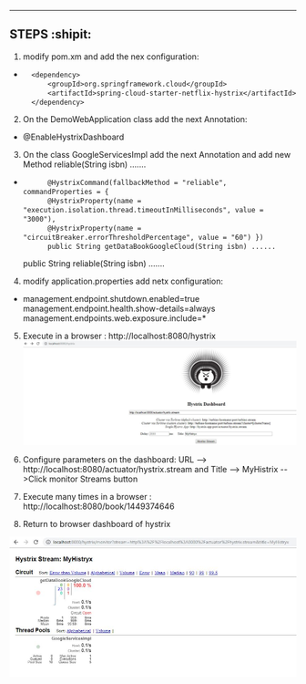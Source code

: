 ----
STEPS :shipit:
----
1. modify pom.xm and add the nex configuration:
*       <dependency>
			<groupId>org.springframework.cloud</groupId>
			<artifactId>spring-cloud-starter-netflix-hystrix</artifactId>
		</dependency>

2. On the DemoWebApplication class add the next Annotation:
* @EnableHystrixDashboard

3. On the class GoogleServicesImpl add the next Annotation and add new Method reliable(String isbn) .......
*           @HystrixCommand(fallbackMethod = "reliable", commandProperties = {
			@HystrixProperty(name = "execution.isolation.thread.timeoutInMilliseconds", value = "3000"),
			@HystrixProperty(name = "circuitBreaker.errorThresholdPercentage", value = "60") })
	        public String getDataBookGoogleCloud(String isbn) ......

    public String reliable(String isbn) .......

4. modify application.properties add netx configuration:
*   management.endpoint.shutdown.enabled=true
    management.endpoint.health.show-details=always
    management.endpoints.web.exposure.include=*

5. Execute  in a browser : http://localhost:8080/hystrix
![Image of dashboard](https://github.com/neossoftware/spring-boot-demo/blob/spring-boot-dashboardhystrix/src/main/resources/images/login_dashboard.JPG)

6. Configure parameters on the dashboard: URL --> http://localhost:8080/actuator/hystrix.stream  and Title --> MyHistrix -->Click monitor Streams button

7. Execute many times  in a browser : http://localhost:8080/book/1449374646

8. Return to browser dashboard of hystrix

![Image of dashboard-hystrix](https://github.com/neossoftware/spring-boot-demo/blob/spring-boot-dashboardhystrix/src/main/resources/images/dashboard.JPG)